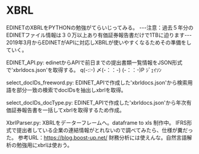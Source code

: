 # XBRL

EDINETのXBRLをPYTHONの勉強がてらいじってみる。
---注意：過去５年分のEDINETファイル情報は３０万以上あり有価証券報告書だけで1TBに迫ります---
2019年3月からEDINETがAPIに対応しXBRLが使いやすくなるためその準備をしていく。

EDINET_API.py:
edinetからAPIで前日までの提出書類一覧情報をJSON形式で'xbrldocs.json'を取得する。
q(-::-) 〆(-：：-) (-：：-)P ｼﾞｪｲｿﾝ

select_docIDs_freeword.py:
EDINET_APIで作成した'xbrldocs.json'から検索用語を部分一致の検索でdocIDsを抽出しxbrlを取得。

select_docIDs_docType.py:
EDINET_APIで作成した'xbrldocs.json'から年次有価証券報告書を一括してxbrlを取得するため作成。

XbrlParser.py:
XBRLをデーターフレームへ。dataframe to xls 制作中。
IFRS形式で提出者している企業の連結情報がとれないので調べてみたら、仕様が糞だった。
参考URL：https://blog.boost-up.net/
財務分析には使えんな。自然言語解析の勉強用にxbrlは使おう。


